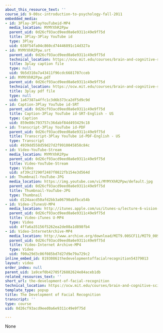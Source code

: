 ```yaml
---
about_this_resource_text: ''
course_id: 9-00sc-introduction-to-psychology-fall-2011
embedded_media:
- id: 3Play-3PlayYouTubeid-MP4
  media_location: MYMYXhR2Ppw
  parent_uid: 0d26cf93acd9eed0a6e9311c49e9f75d
  title: 3Play-3Play YouTube id
  type: 3Play
  uid: 638f54fa04c860cd74446891c14d327a
- id: MYMYXhR2Ppw.srt
  parent_uid: 0d26cf93acd9eed0a6e9311c49e9f75d
  technical_location: https://ocw.mit.edu/courses/brain-and-cognitive-sciences/9-00sc-introduction-to-psychology-fall-2011/vision-ii/the-development-of-facial-recognition/MYMYXhR2Ppw.srt
  title: 3play caption file
  type: null
  uid: 9b5d310a7a43411f96cdc6681707cceb
- id: MYMYXhR2Ppw.pdf
  parent_uid: 0d26cf93acd9eed0a6e9311c49e9f75d
  technical_location: https://ocw.mit.edu/courses/brain-and-cognitive-sciences/9-00sc-introduction-to-psychology-fall-2011/vision-ii/the-development-of-facial-recognition/MYMYXhR2Ppw.pdf
  title: 3play pdf file
  type: null
  uid: 1a67387a4ffc1c3d6b373ca2df5d9c9d
- id: Caption-3Play YouTube id-SRT
  parent_uid: 0d26cf93acd9eed0a6e9311c49e9f75d
  title: Caption-3Play YouTube id-SRT-English - US
  type: Caption
  uid: 859e80c703757c36dabf84d493429c18
- id: Transcript-3Play YouTube id-PDF
  parent_uid: 0d26cf93acd9eed0a6e9311c49e9f75d
  title: Transcript-3Play YouTube id-PDF-English - US
  type: Transcript
  uid: 4939dd558d59d27d2f9910045858c84c
- id: Video-YouTube-Stream
  media_location: MYMYXhR2Ppw
  parent_uid: 0d26cf93acd9eed0a6e9311c49e9f75d
  title: Video-YouTube-Stream
  type: Video
  uid: af39c27290f2487f0822fb154e3d564d
- id: Thumbnail-YouTube-JPG
  media_location: https://img.youtube.com/vi/MYMYXhR2Ppw/default.jpg
  parent_uid: 0d26cf93acd9eed0a6e9311c49e9f75d
  title: Thumbnail-YouTube-JPG
  type: Thumbnail
  uid: d124aacd50afd2bb3a06790abfbca54b
- id: Video-iTunesU-MP4
  media_location: http://itunes.apple.com/us/itunes-u/lecture-6-vision-2/id501335817?i=111090467
  parent_uid: 0d26cf93acd9eed0a6e9311c49e9f75d
  title: Video-iTunes U-MP4
  type: Video
  uid: 4ffa6a35156f5262ea2de08a1d898fb4
- id: Video-InternetArchive-MP4
  media_location: http://www.archive.org/download/MIT9.00SCF11/MIT9_00SCF11_lec06_300k.mp4
  parent_uid: 0d26cf93acd9eed0a6e9311c49e9f75d
  title: Video-Internet Archive-MP4
  type: Video
  uid: f00a29d3c06f085bd7d27d9e79a729c2
inline_embed_id: 81930861thedevelopmentoffacialrecognition54379013
layout: video
order_index: null
parent_uid: 1a9cef0b42705f26882624e84aceb1db
related_resources_text: ''
short_url: the-development-of-facial-recognition
technical_location: https://ocw.mit.edu/courses/brain-and-cognitive-sciences/9-00sc-introduction-to-psychology-fall-2011/vision-ii/the-development-of-facial-recognition
template_type: popup
title: The Development of Facial Recognition
transcript: ''
type: course
uid: 0d26cf93acd9eed0a6e9311c49e9f75d

---
```

None